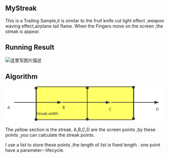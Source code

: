 ## MyStreak
This is a Trailing Sample,it is similar to the fruit knife cut light effect ,weapon waving effect,airplane tail flame.
When the Fingers move on the screen ,the streak is appear.
## Running Result
![这里写图片描述](http://img.blog.csdn.net/20180203111910498)
## Algorithm 
![这里写图片描述](./result/yuan1.png)

The yellow section is the streak.	A,B,C,D are the screen points ,by these points ,you can calculate the streak points.

I use a list to store these points ,the length of list is fixed length . one point have a parameter--lifecycle.
